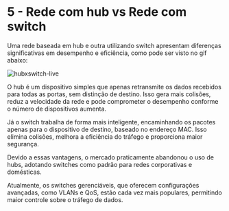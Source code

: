 # 5 - Rede com hub vs Rede com switch

Uma rede baseada em hub e outra utilizando switch apresentam diferenças significativas em desempenho e eficiência, como pode ser visto no gif abaixo:

![hubxswitch-live](https://github.com/user-attachments/assets/7004338b-978c-4a5b-8f61-1896317b642d)

O hub é um dispositivo simples que apenas retransmite os dados recebidos para todas as portas, sem distinção de destino. Isso gera mais colisões, reduz a velocidade da rede e pode comprometer o desempenho conforme o número de dispositivos aumenta.

Já o switch trabalha de forma mais inteligente, encaminhando os pacotes apenas para o dispositivo de destino, baseado no endereço MAC. Isso elimina colisões, melhora a eficiência do tráfego e proporciona maior segurança.

Devido a essas vantagens, o mercado praticamente abandonou o uso de hubs, adotando switches como padrão para redes corporativas e domésticas. 

Atualmente, os switches gerenciáveis, que oferecem configurações avançadas, como VLANs e QoS, estão cada vez mais populares, permitindo maior controle sobre o tráfego de dados.
